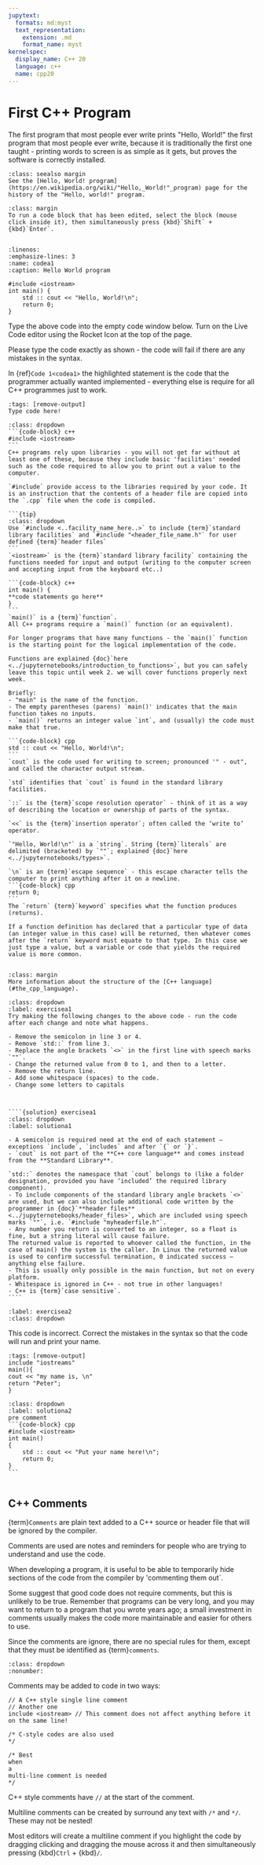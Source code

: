 ```yaml
---
jupytext:
  formats: md:myst
  text_representation:
    extension: .md
    format_name: myst
kernelspec:
  display_name: C++ 20
  language: c++
  name: cpp20
---
```


# First C++ Program

The first program that most people ever write prints "Hello, World!" the first program that most people ever write, because it is traditionally the first one taught - printing words to screen is as simple as it gets, but proves the software is correctly installed.
```{Admonition} History of the Hello World Program
:class: seealso margin
See the [Hello, World! program](https://en.wikipedia.org/wiki/"Hello,_World!"_program) page for the history of the "Hello, world!" program.
```
```{tip}
:class: margin
To run a code block that has been edited, select the block (mouse click inside it), then simultaneously press {kbd}`Shift` + {kbd}`Enter`. 
```
`````{code_example-start}
`````
```{code-block} c++
:linenos: 
:emphasize-lines: 3
:name: codea1
:caption: Hello World program

#include <iostream>
int main() {
	std :: cout << "Hello, World!\n";
	return 0;
}
```
Type the above code into the empty code window below. Turn on the Live Code editor using the Rocket Icon at the top of the page.

Please type the code exactly as shown - the code will fail if there are any mistakes in the syntax. 

In {ref}`Code 1<codea1>` the highlighted statement is the code that the programmer actually wanted implemented - everything else is require for all C++ programmes just to work.

````{code-cell} c++
:tags: [remove-output]
Type code here!
````
````{admonition} Code Explanation
:class: dropdown
```{code-block} c++
#include <iostream>
```
C++ programs rely upon libraries - you will not get far without at least one of these, because they include basic 'facilities' needed such as the code required to allow you to print out a value to the computer.

`#include` provide access to the libraries required by your code. It is an instruction that the contents of a header file are copied into the `.cpp` file when the code is compiled.

```{tip}
:class: dropdown
Use `#include <..facility_name_here..>` to include {term}`standard library facilities` and `#include "<header_file_name.h"` for user defined {term}`header files`
```
`<iostream>` is the {term}`standard library facility` containing the functions needed for input and output (writing to the computer screen and accepting input from the keyboard etc..)

```{code-block} c++
int main() {
**code statements go here**
}
```
`main()` is a {term}`function`.
All C++ programs require a `main()` function (or an equivalent).

For longer programs that have many functions - the `main()` function is the starting point for the logical implementation of the code.

Functions are explained {doc}`here <../jupyternotebooks/introduction_to_functions>`, but you can safely leave this topic until week 2. we will cover functions properly next week. 

Briefly:
- "main" is the name of the function.
- The empty parentheses (parens) `main()' indicates that the main function takes no inputs.
- `main()` returns an integer value `int`, and (usually) the code must make that true.

```{code-block} cpp
std :: cout << "Hello, World!\n";
```
`cout` is the code used for writing to screen; pronounced '" - out", and called the character output stream.

`std` identifies that `cout` is found in the standard library facilities.

`::` is the {term}`scope resolution operator` - think of it as a way of describing the location or ownership of parts of the syntax.

`<<` is the {term}`insertion operator`; often called the ‘write to’ operator.

`"Hello, World!\n"` is a `string`. String {term}`literals` are delimited (bracketed) by `""`; explained {doc}`here <../jupyternotebooks/types>`.

`\n` is an {term}`escape sequence` - this escape character tells the computer to print anything after it on a newline. 
```{code-block} cpp
return 0;
```
The `return` {term}`keyword` specifies what the function produces (returns).

If a function definition has declared that a particular type of data (an integer value in this case) will be returned, then whatever comes after the `return` keyword must equate to that type. In this case we just type a value, but a variable or code that yields the required value is more common.

````
`````{code_example-end}
`````
```{seealso}
:class: margin
More information about the structure of the [C++ language](#the_cpp_language).
```
`````{exercise} 
:class: dropdown
:label: exercisea1
Try making the following changes to the above code - run the code after each change and note what happens.

- Remove the semicolon in line 3 or 4. 
- Remove `std::` from line 3.
- Replace the angle brackets `<>` in the first line with speech marks `""`.
- Change the returned value from 0 to 1, and then to a letter.
- Remove the return line.
- Add some whitespace (spaces) to the code.
- Change some letters to capitals



````{solution} exercisea1 
:class: dropdown
:label: solutiona1

- A semicolon is required need at the end of each statement – exceptions `include`, `includes` and after `{` or `}`. 
- `cout` is not part of the **C++ core language** and comes instead from the **Standard Library**. 

`std::` denotes the namespace that `cout` belongs to (like a folder designation, provided you have ‘included’ the required library component). 
- To include components of the standard library angle brackets `<>` are used, but we can also include additional code written by the programmer in {doc}`**header files** <../jupyternotebooks/header_files>`, which are included using speech marks `""`, i.e. `#include "myheaderfile.h"`.
- Any number you return is converted to an integer, so a float is fine, but a string literal will cause failure. 
The returned value is reported to whoever called the function, in the case of main() the system is the caller. In Linux the returned value is used to confirm successful termination, 0 indicated success – anything else failure.
- This is usually only possible in the main function, but not on every platform.
- Whitespace is ignored in C++ - not true in other languages!
- C++ is {term}`case sensitive`.
````
`````
``````{exercise-start}
:label: exercisea2
:class: dropdown
``````
This code is incorrect. Correct the mistakes in the syntax so that the code will run and print your name.
`````{code-cell} c++
:tags: [remove-output]
include "iostreams"
main(){
cout << "my name is, \n"
return "Peter";
}
`````
`````{solution} exercisea2
:class: dropdown
:label: solutiona2
pre comment
```{code-block} cpp
#include <iostream>
int main()
{
	std :: cout << "Put your name here!\n";
	return 0;
}
```
`````
``````{exercise-end}
``````
## C++ Comments

{term}`Comments` are plain text added to a C++ source or header file that will be ignored by the compiler.

Comments are used are notes and reminders for people who are trying to understand and use the code.

When developing a program, it is useful to be able to temporarily hide sections of the code from the compiler by 'commenting them out`.

Some suggest that good code does not require comments, but this is unlikely to be true. Remember that programs can be very long, and you may want to return to a program that you wrote years ago; a small investment in comments usually makes the code more maintainable and easier for others to use.

Since the comments are ignore, there are no special rules for them, except that they must be identified as {term}`comments`.

````{syntax-start} Comments
:class: dropdown
:nonumber:
`````
Comments may be added to code in two ways:
```{code-block} ruby
// A C++ style single line comment
// Another one
include <iostream> // This comment does not affect anything before it on the same line!

/* C-style codes are also used 
*/

/* Best 
when 
a 
multi-line comment is needed
*/

```
C++ style comments have `//` at the start of the comment.

Multiline comments can be created by surround any text with `/*` and `*/`. These may not be nested!

Most editors will create a multiline comment if you highlight the code by dragging clicking and dragging the mouse across it and then simultaneously pressing {kbd}`Ctrl` + {kbd}`/`.
````{syntax-end}
`````
